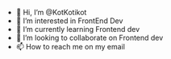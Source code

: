 - 👋 Hi, I’m @KotKotikot
- 👀 I’m interested in FrontEnd Dev
- 🌱 I’m currently learning Frontend dev
- 💞️ I’m looking to collaborate on Frontend dev
- 📫 How to reach me on my email

<!---
KotKotikot/KotKotikot is a ✨ special ✨ repository because its `README.md` (this file) appears on your GitHub profile.
You can click the Preview link to take a look at your changes.
--->
